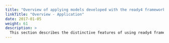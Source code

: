 ```yaml
---
title: "Overview of applying models developed with the ready4 framework"
linkTitle: "Overview - Application"
date: 2017-01-05
weight: 61
description: >
  This section describes the distinctive features of using ready4 framework models to undertake analyses.
---
```



